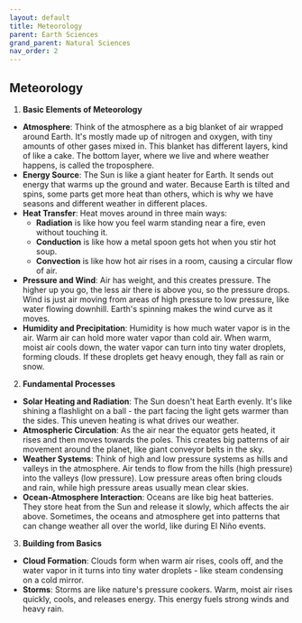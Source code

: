 ```yaml
---
layout: default
title: Meteorology
parent: Earth Sciences
grand_parent: Natural Sciences
nav_order: 2
---
```


## Meteorology

1. **Basic Elements of Meteorology**
* **Atmosphere**: Think of the atmosphere as a big blanket of air wrapped around Earth. It's mostly made up of nitrogen and oxygen, with tiny amounts of other gases mixed in. This blanket has different layers, kind of like a cake. The bottom layer, where we live and where weather happens, is called the troposphere.
* **Energy Source**: The Sun is like a giant heater for Earth. It sends out energy that warms up the ground and water. Because Earth is tilted and spins, some parts get more heat than others, which is why we have seasons and different weather in different places.
* **Heat Transfer**: Heat moves around in three main ways:
  * **Radiation** is like how you feel warm standing near a fire, even without touching it.
  * **Conduction** is like how a metal spoon gets hot when you stir hot soup.
  * **Convection** is like how hot air rises in a room, causing a circular flow of air.
* **Pressure and Wind**: Air has weight, and this creates pressure. The higher up you go, the less air there is above you, so the pressure drops. Wind is just air moving from areas of high pressure to low pressure, like water flowing downhill. Earth's spinning makes the wind curve as it moves.
* **Humidity and Precipitation**: Humidity is how much water vapor is in the air. Warm air can hold more water vapor than cold air. When warm, moist air cools down, the water vapor can turn into tiny water droplets, forming clouds. If these droplets get heavy enough, they fall as rain or snow.

2. **Fundamental Processes**
* **Solar Heating and Radiation**: The Sun doesn't heat Earth evenly. It's like shining a flashlight on a ball - the part facing the light gets warmer than the sides. This uneven heating is what drives our weather.
* **Atmospheric Circulation**: As the air near the equator gets heated, it rises and then moves towards the poles. This creates big patterns of air movement around the planet, like giant conveyor belts in the sky.
* **Weather Systems**: Think of high and low pressure systems as hills and valleys in the atmosphere. Air tends to flow from the hills (high pressure) into the valleys (low pressure). Low pressure areas often bring clouds and rain, while high pressure areas usually mean clear skies.
* **Ocean-Atmosphere Interaction**: Oceans are like big heat batteries. They store heat from the Sun and release it slowly, which affects the air above. Sometimes, the oceans and atmosphere get into patterns that can change weather all over the world, like during El Niño events.

3. **Building from Basics**
* **Cloud Formation**: Clouds form when warm air rises, cools off, and the water vapor in it turns into tiny water droplets - like steam condensing on a cold mirror.
* **Storms**: Storms are like nature's pressure cookers. Warm, moist air rises quickly, cools, and releases energy. This energy fuels strong winds and heavy rain.

